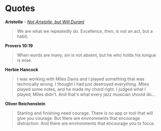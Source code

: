 # Quotes

**Aristotle** - _[Not Aristotle, but Will Durant](https://medium.com/the-mission/my-favourite-quote-of-all-time-is-a-misattribution-66356f22843d)_
> We are what we repeatedly do. Excellence, then, is not an act, but a habit.

**Provers 10:19**
> When words are many, sin is not absent, but he who holds his tongue is wise.

**Herbie Hancock**

> I was working with Miles Davis and I played something that was technically wrong. I thought I had just destroyed everything. Miles played some notes, and he made my chord right. I judged what I played, Miles didn't. And that's what every jazz musician should do...


**Oliver Reichenstein**

> Starting and finishing need courage. There is no app or tool that will give you courage. But there are environments that encourage distraction. And there are environments that encourage you to focus.
